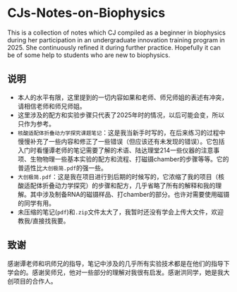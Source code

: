 # CJs-Notes-on-Biophysics
This is a collection of notes which CJ compiled as a beginner in biophysics during her participation in an undergraduate innovation training program in 2025. She continuously refined it during further practice. Hopefully it can be of some help to students who are new to biophysics.

## 说明
- 本人的水平有限，这里提到的一切内容如果和老师、师兄师姐的表述有冲突，请相信老师和师兄师姐。
- 这里涉及的配方和实验步骤只代表了2025年时的情况，以后可能会变，所以只作为参考。
- `核酸适配体折叠动力学探究课题笔记`：这是我当新手时写的，在后来练习的过程中慢慢补充了一些内容和修正了一些错误（但应该还有未发现的错误）。它包括入门时看懂谭老师的笔记需要了解的术语、陆达理堂214一些仪器的注意事项、生物物理一些基本实验的配方和流程、打磁镊chamber的步骤等等。它的普适性比`大创极简.pdf`的强一些。
- `大创极简.pdf`：这是我在项目进行到后期的时候写的，它浓缩了我的项目（核酸适配体折叠动力学探究）的步骤和配方，几乎省略了所有的解释和我的理解。其中涉及制备RNA的磁镊样品、打chamber的部分。也许对需要使用磁镊的同学有用。
- 未压缩的笔记(`pdf`)和`.zip`文件太大了，我暂时还没有学会上传大文件，欢迎教我/直接找我要。

## 致谢
感谢谭老师和巩师兄的指导，笔记中涉及的几乎所有实验技术都是在他们的指导下学会的。感谢吴师兄，他对一些部分的理解对我很有启发。感谢洪同学，她是我大创项目的合作人。
